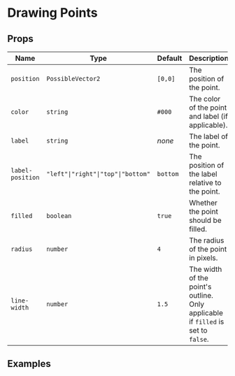 # Drawing Points

<div class="flex items-center justify-center">
  <Graph>
    <Point :position="[0, 0]" />
    <Point :position="[2, 3]" :filled="false" label="(2,3)" />
    <Point :position="[-3, 2]" color="hotpink" label="a" label-position="right" />
    <Point :position="[1.5, -3]" color="#33aabb" label="(1.5,-3)" label-position="top" />
  </Graph>
</div>

## Props

| Name             | Type                               | Default  | Description                                                                      |
|------------------| ---------------------------------- | -------- | -------------------------------------------------------------------------------- |
| `position`       | `PossibleVector2`                  | `[0,0]`  | The position of the point.                                                       |
| `color`          | `string`                           | `#000`   | The color of the point and label (if applicable).                               |
| `label`          | `string`                           | _none_   | The label of the point.                                                          |
| `label-position` | `"left"\|"right"\|"top"\|"bottom"` | `bottom` | The position of the label relative to the point.                                 |
| `filled`         | `boolean`                          | `true`   | Whether the point should be filled.                                              |
| `radius`         | `number`                           | `4`      | The radius of the point in pixels.                                               |
| `line-width`     | `number`                           | `1.5`    | The width of the point's outline. Only applicable if `filled` is set to `false`. |

## Examples
